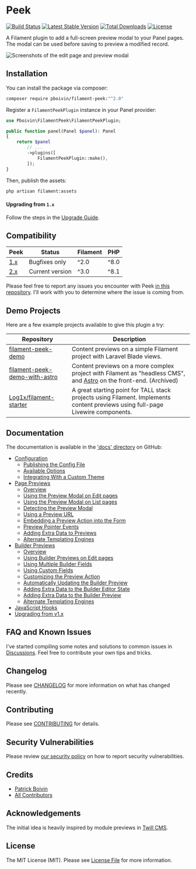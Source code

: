 # Peek

<p>
<a href="https://github.com/pboivin/filament-peek/actions"><img src="https://github.com/pboivin/filament-peek/workflows/run-tests/badge.svg" alt="Build Status"></a>
<a href="https://packagist.org/packages/pboivin/filament-peek"><img src="https://img.shields.io/packagist/v/pboivin/filament-peek" alt="Latest Stable Version"></a>
<a href="https://packagist.org/packages/pboivin/filament-peek"><img src="https://img.shields.io/packagist/dt/pboivin/filament-peek" alt="Total Downloads"></a>
<a href="https://packagist.org/packages/pboivin/filament-peek"><img src="https://img.shields.io/packagist/l/pboivin/filament-peek" alt="License"></a>
</p>

A Filament plugin to add a full-screen preview modal to your Panel pages. The modal can be used before saving to preview a modified record.

<p class="filament-hidden">
<img src="https://raw.githubusercontent.com/pboivin/filament-peek/2.x/art/01-page-preview.jpg" alt="Screenshots of the edit page and preview modal">
</p>

## Installation

You can install the package via composer:

```bash
composer require pboivin/filament-peek:"^2.0"
```

Register a `FilamentPeekPlugin` instance in your Panel provider:

```php
use Pboivin\FilamentPeek\FilamentPeekPlugin;

public function panel(Panel $panel): Panel
{
    return $panel
        // ...
        ->plugins([
            FilamentPeekPlugin::make(),
        ]);
}
```

Then, publish the assets:

```bash
php artisan filament:assets
```

#### Upgrading from `1.x`

Follow the steps in the [Upgrade Guide](https://github.com/pboivin/filament-peek/tree/2.x/docs/upgrade-guide.md).

## Compatibility

| Peek | Status | Filament | PHP |
|------|----------|-----|--------|
| [1.x](https://github.com/pboivin/filament-peek/tree/1.x) | Bugfixes only | ^2.0 | ^8.0 |
| [2.x](https://github.com/pboivin/filament-peek/tree/2.x) | Current version | ^3.0 | ^8.1 |

Please feel free to report any issues you encounter with Peek [in this repository](https://github.com/pboivin/filament-peek/issues). I'll work with you to determine where the issue is coming from.

## Demo Projects

Here are a few example projects available to give this plugin a try:

| Repository | Description |
|------|----------|
| [filament-peek-demo](https://github.com/pboivin/filament-peek-demo) | Content previews on a simple Filament project with Laravel Blade views. |
| [filament-peek-demo-with-astro](https://github.com/pboivin/filament-peek-demo-with-astro) | Content previews on a more complex project with Filament as "headless CMS", and [Astro](https://astro.build/) on the front-end. (Archived) |
| [Log1x/filament-starter](https://github.com/Log1x/filament-starter) | A great starting point for TALL stack projects using Filament. Implements content previews using full-page Livewire components. |

## Documentation

The documentation is available in the ['docs' directory](https://github.com/pboivin/filament-peek/tree/2.x/docs) on GitHub:

<!-- BEGIN_TOC -->

- [Configuration](https://github.com/pboivin/filament-peek/blob/2.x/docs/configuration.md)
    - [Publishing the Config File](https://github.com/pboivin/filament-peek/blob/2.x/docs/configuration.md#publishing-the-config-file)
    - [Available Options](https://github.com/pboivin/filament-peek/blob/2.x/docs/configuration.md#available-options)
    - [Integrating With a Custom Theme](https://github.com/pboivin/filament-peek/blob/2.x/docs/configuration.md#integrating-with-a-custom-theme)
- [Page Previews](https://github.com/pboivin/filament-peek/blob/2.x/docs/page-previews.md)
    - [Overview](https://github.com/pboivin/filament-peek/blob/2.x/docs/page-previews.md#overview)
    - [Using the Preview Modal on Edit pages](https://github.com/pboivin/filament-peek/blob/2.x/docs/page-previews.md#using-the-preview-modal-on-edit-pages)
    - [Using the Preview Modal on List pages](https://github.com/pboivin/filament-peek/blob/2.x/docs/page-previews.md#using-the-preview-modal-on-list-pages)
    - [Detecting the Preview Modal](https://github.com/pboivin/filament-peek/blob/2.x/docs/page-previews.md#detecting-the-preview-modal)
    - [Using a Preview URL](https://github.com/pboivin/filament-peek/blob/2.x/docs/page-previews.md#using-a-preview-url)
    - [Embedding a Preview Action into the Form](https://github.com/pboivin/filament-peek/blob/2.x/docs/page-previews.md#embedding-a-preview-action-into-the-form)
    - [Preview Pointer Events](https://github.com/pboivin/filament-peek/blob/2.x/docs/page-previews.md#preview-pointer-events)
    - [Adding Extra Data to Previews](https://github.com/pboivin/filament-peek/blob/2.x/docs/page-previews.md#adding-extra-data-to-previews)
    - [Alternate Templating Engines](https://github.com/pboivin/filament-peek/blob/2.x/docs/page-previews.md#alternate-templating-engines)
- [Builder Previews](https://github.com/pboivin/filament-peek/blob/2.x/docs/builder-previews.md)
    - [Overview](https://github.com/pboivin/filament-peek/blob/2.x/docs/builder-previews.md#overview)
    - [Using Builder Previews on Edit pages](https://github.com/pboivin/filament-peek/blob/2.x/docs/builder-previews.md#using-builder-previews-on-edit-pages)
    - [Using Multiple Builder Fields](https://github.com/pboivin/filament-peek/blob/2.x/docs/builder-previews.md#using-multiple-builder-fields)
    - [Using Custom Fields](https://github.com/pboivin/filament-peek/blob/2.x/docs/builder-previews.md#using-custom-fields)
    - [Customizing the Preview Action](https://github.com/pboivin/filament-peek/blob/2.x/docs/builder-previews.md#customizing-the-preview-action)
    - [Automatically Updating the Builder Preview](https://github.com/pboivin/filament-peek/blob/2.x/docs/builder-previews.md#automatically-updating-the-builder-preview)
    - [Adding Extra Data to the Builder Editor State](https://github.com/pboivin/filament-peek/blob/2.x/docs/builder-previews.md#adding-extra-data-to-the-builder-editor-state)
    - [Adding Extra Data to the Builder Preview](https://github.com/pboivin/filament-peek/blob/2.x/docs/builder-previews.md#adding-extra-data-to-the-builder-preview)
    - [Alternate Templating Engines](https://github.com/pboivin/filament-peek/blob/2.x/docs/builder-previews.md#alternate-templating-engines)
- [JavaScript Hooks](https://github.com/pboivin/filament-peek/blob/2.x/docs/javascript-hooks.md)
- [Upgrading from v1.x](https://github.com/pboivin/filament-peek/blob/2.x/docs/upgrade-guide.md)

<!-- END_TOC -->

## FAQ and Known Issues

I've started compiling some notes and solutions to common issues in [Discussions](https://github.com/pboivin/filament-peek/discussions/categories/general). Feel free to contribute your own tips and tricks.

## Changelog

Please see [CHANGELOG](https://github.com/pboivin/filament-peek/blob/2.x/CHANGELOG.md) for more information on what has changed recently.

## Contributing

Please see [CONTRIBUTING](https://github.com/pboivin/filament-peek/blob/2.x/.github/CONTRIBUTING.md) for details.

## Security Vulnerabilities

Please review [our security policy](https://github.com/pboivin/filament-peek/security/policy) on how to report security vulnerabilities.

## Credits

- [Patrick Boivin](https://github.com/pboivin)
- [All Contributors](https://github.com/pboivin/filament-peek/contributors)

## Acknowledgements

The initial idea is heavily inspired by module previews in [Twill CMS](https://twillcms.com/).

## License

The MIT License (MIT). Please see [License File](https://github.com/pboivin/filament-peek/blob/2.x/LICENSE.md) for more information.
